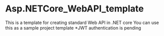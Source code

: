 # Asp.NETCore_WebAPI_template
This is a template for creating standard Web API in .NET core
You can use this as a sample project template 
*JWT authentication is pending
